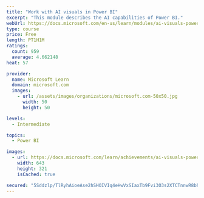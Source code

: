 ```yaml
---
title: "Work with AI visuals in Power BI"
excerpt: "This module describes the AI capabilities of Power BI."
webUrl: https://docs.microsoft.com/en-us/learn/modules/ai-visuals-power-bi/
type: course
price: Free
length: PT1H1M
ratings:
  count: 959
  average: 4.662148
heat: 57

provider:
  name: Microsoft Learn
  domain: microsoft.com
  images:
    - url: /assets/images/organizations/microsoft.com-50x50.jpg
      width: 50
      height: 50

levels:
  - Intermediate

topics:
  - Power BI

images:
  - url: https://docs.microsoft.com/learn/achievements/ai-visuals-power-bi-social.png
    width: 643
    height: 321
    isCached: true

secured: "5Sddzlp/TlRyhAioeAse2hSHOIVIq4eHwVxSIaxTb9Fvi3O3s2XTCTnnwR8bhkg9GK/JjvHtQ52ZXI7ru3xsJys9H0kyHypzDhHmqrpmHWsM7p9tHVL0Ifud2Djhlp0sIxrAYjD1uRxQsPjAL0917283mfTNlEut6PxJJPEoIlD/6fhCQg5yivnVt80oZB4oLchX5HXLotpMpVEQyy89J3UAiidzsYOHtu+2DVIuMc2BnEBloE+w9r1iCOswn2k6KtSuNG6VQlzjHizl/dBVkas8OVbk+SLjz+2KSlWnlZmIGPLsapvaCBlJXFbQlJ7NrjAHScTAA4+Z0aK/YTq5Zx5ACwZ8mGPxiTKv8tiZSczZFvleN2lWSvyOlOk+wbdv0sNVK+/RyRruHgAJwPWELp3nt9cTdvmi1n4kmNJ3pl0=;MII3XpEpA5K2nJ88iEIe0Q=="
---
```


